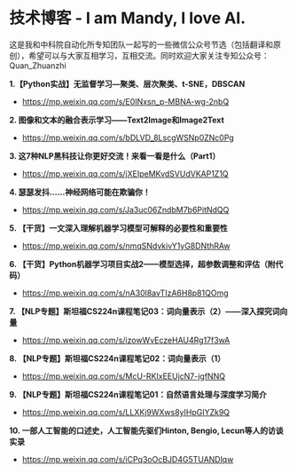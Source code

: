 # 技术博客 - I am Mandy, I love AI. 

这是我和中科院自动化所专知团队一起写的一些微信公众号节选（包括翻译和原创），希望可以与大家互相学习，互相交流。同时欢迎大家关注专知公众号：Quan_Zhuanzhi

**1.【Python实战】无监督学习—聚类、层次聚类、t-SNE，DBSCAN**
- https://mp.weixin.qq.com/s/E0INxsn_p-MBNA-wg-2nbQ

**2. 图像和文本的融合表示学习——Text2Image和Image2Text**
- https://mp.weixin.qq.com/s/bDLVD_8LscgWSNp0ZNc0Pg

**3. 这7种NLP黑科技让你更好交流！来看一看是什么（Part1）**
- https://mp.weixin.qq.com/s/jXEIpeMKvdSVUdVKAP1Z1Q

**4. 瑟瑟发抖……神经网络可能在欺骗你！**
- https://mp.weixin.qq.com/s/Ja3uc06ZndbM7b6PitNdQQ

**5. 【干货】一文深入理解机器学习模型可解释的必要性和重要性**
- https://mp.weixin.qq.com/s/nmqSNdvkivY1yG8DNthRAw

**6. 【干货】Python机器学习项目实战2——模型选择，超参数调整和评估（附代码）**
- https://mp.weixin.qq.com/s/nA30l8avTIzA6H8p81QOmg

**7. 【NLP专题】斯坦福CS224n课程笔记03：词向量表示（2）——深入探究词向量**
- https://mp.weixin.qq.com/s/izowWvEczeHAU4Rg17f3wA

**8. 【NLP专题】斯坦福CS224n课程笔记02：词向量表示（1）**
- https://mp.weixin.qq.com/s/McU-RKIxEEUjcN7-jgfNNQ

**9. 【NLP专题】斯坦福CS224n课程笔记01：自然语言处理与深度学习简介**
- https://mp.weixin.qq.com/s/LLXKj9WXws8yIHpGIYZk9Q

**10. 一部人工智能的口述史，人工智能先驱们Hinton, Bengio, Lecun等人的访谈实录**
- https://mp.weixin.qq.com/s/iCPq3oOcBJD4G5TUANDlqw
